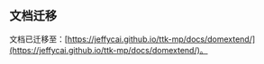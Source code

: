 ## 文档迁移

文档已迁移至：[https://jeffycai.github.io/ttk-mp/docs/domextend/](https://jeffycai.github.io/ttk-mp/docs/domextend/)。
